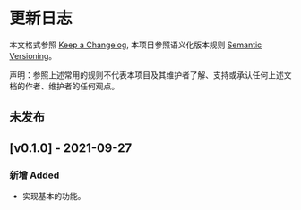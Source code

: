 # 更新日志

本文格式参照 [Keep a Changelog](https://keepachangelog.com/zh-CN/1.0.0/),
本项目参照语义化版本规则 [Semantic Versioning](https://semver.org/spec/v2.0.0.html)。

声明：参照上述常用的规则不代表本项目及其维护者了解、支持或承认任何上述文档的作者、维护者的任何观点。

## 未发布

## [v0.1.0] - 2021-09-27
### 新增 Added
- 实现基本的功能。
